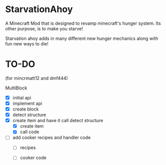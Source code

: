 StarvationAhoy
==============

A Minecraft Mod that is designed to revamp minecraft's hunger system. Its other purpose, is to make you starve!

Starvation ahoy adds in many different new hunger mechanics along with fun new ways to die!


TO-DO
========

(for mincrmatt12 and dmf444)

MultiBlock

- [x] initial api
- [x] implement api
- [x] create block
- [x] detect structure
- [x] create item and have it call detect structure
  - [x] create item
  - [x] call code
- [ ] add cooker recipes and handler code
  - [ ] recipes
  - [ ] cooker code

